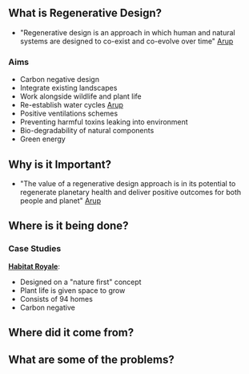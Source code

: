 ## What is Regenerative Design?
- "Regenerative design is an approach in which human and natural systems are designed to co-exist and co-evolve over time" [Arup](https://www.arup.com/insights/what-is-regenerative-design/)
### Aims
- Carbon negative design
- Integrate existing landscapes
- Work alongside wildlife and plant life
- Re-establish water cycles  [Arup](https://www.arup.com/insights/what-is-regenerative-design/)
- Positive ventilations schemes
- Preventing harmful toxins leaking into environment
- Bio-degradability of natural components
- Green energy
## Why is it Important?
- "The value of a regenerative design approach is in its potential to regenerate planetary health and deliver positive outcomes for both people and planet" [Arup](https://www.arup.com/insights/what-is-regenerative-design/)
## Where is it being done?
### Case Studies

**[Habitat Royale](https://kondorwessels.nl/en/portfolio/habitat-royale/)**:
- Designed on a "nature first" concept
- Plant life is given space to grow
- Consists of 94 homes
- Carbon negative
## Where did it come from?
## What are some of the problems?